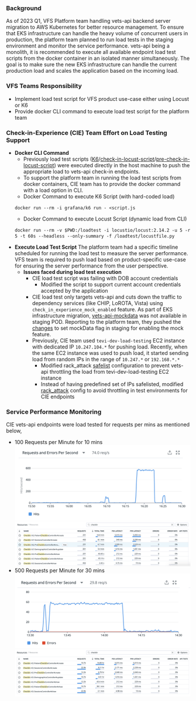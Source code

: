 ### Background
As of 2023 Q1, VFS Platform team handling vets-api backend server migration to AWS Kubernetes for better resource management. To ensure that EKS infrastructure can handle the heavy volume of concurrent users in production, the platform team planned to run load tests in the staging environment and monitor the service performance.  vets-api being a monolith, it is recommended to execute all available endpoint load test scripts from the docker container in an isolated manner simultaneously.  The goal is to make sure the new EKS infrastructure can handle the current production load and scales the application based on the incoming load.

### VFS Teams Responsibility
- Implement load test script for VFS product use-case either using Locust or K6 
- Provide docker CLI command to execute load test script for the platform team

### Check-in-Experience (CIE) Team Effort on Load Testing Support
- **Docker CLI Command**
    - Previously load test scripts ([K6](https://github.com/department-of-veterans-affairs/devops/tree/40651_check-in_load_test_scripts/loadtest/check_in/k6)/[check-in-locust-script](https://github.com/department-of-veterans-affairs/devops/tree/40651_check-in_load_test_scripts/loadtest/check_in/check-in)/[pre-check-in-locust-script](https://github.com/department-of-veterans-affairs/devops/tree/40651_check-in_load_test_scripts/loadtest/check_in/pre-checkin)) were executed directly in the host machine to push the appropriate load to vets-api check-in endpoints. 
    - To support the platform team in running the load test scripts from docker containers, CIE team has to provide the docker command with a load option in CLI. 
    - Docker Command to execute K6 Script (with hard-coded load) 
    ```
    docker run --rm -i grafana/k6 run - <script.js
    ```
    - Docker Command to execute Locust Script (dynamic load from CLI)
    ```
    docker run --rm -v $PWD:/loadtest -i locustio/locust:2.14.2 -u 5 -r 5 -t 60s --headless --only-summary -f /loadtest/locustfile.py
    ```
- **Execute Load Test Script**
The platform team had a specific timeline scheduled for running the load test to measure the server performance.  VFS team is required to push load based on product-specific use-case for ensuring the server performance from the user perspective.
  - **Issues faced during load test execution**
    - CIE load test script was failing with DOB account credentials
      - Modified the script to support current account credentials accepted by the application
    - CIE load test only targets vets-api and cuts down the traffic to dependency services (like CHIP, LoROTA, Vista) using ``check_in_experience_mock_enabled`` feature.  As part of EKS infrastructure migration, [vets-api-mockdata](       http://sentry.vfs.va.gov/organizations/vsp/issues/194151/?environment=staging&project=3&query=is%3Aunresolved) was not available in staging POD.  Reporting to the platform team, they pushed the [changes](https://github.com/department-of-veterans-affairs/vsp-infra-application-manifests/pull/1663) to set mockData flag in staging for enabling the mock feature.  
    - Previously, CIE team used ``tevi-dev-load-testing`` EC2 instance with dedicated IP ``10.247.104.*`` for pushing load.  Recently, when the same EC2 instance was used to push load, it started sending load from random IPs in the range of ``10.247.*`` or ``192.168.*.*``
      - Modified rack_attack [safelist](https://github.com/department-of-veterans-affairs/vets-api/commit/271008d7775e77adc8eb3826af5e0e413abab160) configuration to prevent vets-api throttling the load from tevi-dev-load-testing EC2 instance  
      - Instead of having predefined set of IPs safelisted, modified [rack_attack](https://github.com/department-of-veterans-affairs/vets-api/commit/754a6041d39a5589740fcf8bc3f97d9e4e6dd6ba) config to avoid throttling in test environments for CIE endpoints

### Service Performance Monitoring
CIE vets-api endpoints were load tested for requests per mins as mentioned below,
- 100 Requests per Minute for 10 mins
![100 RPM for 10 mins](100_RPM_10mins.png)
![100 RPM Error Rate](100_RPM_ErrorRate.png)
- 500 Requests per Minute for 30 mins
![500 RPM for 30 mins](500_RPM_30mins.png)
![500 RPM Error Rate](500_RPM_ErrorRate.png)
